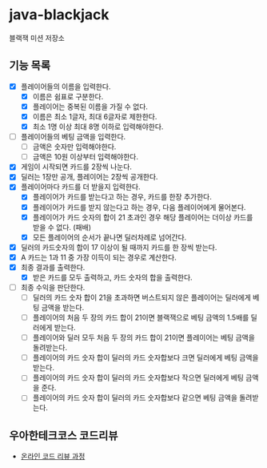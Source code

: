 # java-blackjack

블랙잭 미션 저장소

## 기능 목록
- [x]  플레이어들의 이름을 입력한다.
    - [x]  이름은 쉼표로 구분한다.
    - [x]  플레이어는 중복된 이름을 가질 수 없다.
    - [x]  이름은 최소 1글자, 최대 6글자로 제한한다.
    - [x]  최소 1명 이상 최대 8명 이하로 입력해야한다.
- [ ]  플레이어들의 베팅 금액을 입력한다.
    - [ ]  금액은 숫자만 입력해야한다.
    - [ ]  금액은 10원 이상부터 입력해야한다.
- [x]  게임이 시작되면 카드를 2장씩 나눈다.
- [x]  딜러는 1장만 공개, 플레이어는 2장씩 공개한다.
- [x]  플레이어마다 카드를 더 받을지 입력한다.
    - [x]  플레이어가 카드를 받는다고 하는 경우, 카드를 한장 추가한다.
    - [x]  플레이어가 카드를 받지 않는다고 하는 경우, 다음 플레이어에게 물어본다.
    - [x]  플레이어가 카드 숫자의 합이 21 초과인 경우 해당 플레이어는 더이상 카드를 받을 수 없다. (패배)
    - [x]  모든 플레이어의 순서가 끝나면 딜러차례로 넘어간다.
- [x]  딜러의 카드숫자의 합이 17 이상이 될 때까지 카드를 한 장씩 받는다.
- [x]  A 카드는 1과 11 중 가장 이득이 되는 경우로 계산한다.
- [x]  최종 결과를 출력한다.
    - [x]  받은 카드를 모두 출력하고, 카드 숫자의 합을 출력한다.
- [ ]  최종 수익을 판단한다.
    - [ ]  딜러의 카드 숫자 합이 21을 초과하면 버스트되지 않은 플레이어는 딜러에게 베팅 금액을 받는다.
    - [ ]  플레이어의 처음 두 장의 카드 합이 21이면 블랙잭으로 베팅 금액의 1.5배를 딜러에게 받는다.
    - [ ]  플레이어와 딜러 모두 처음 두 장의 카드 합이 21이면 플레이어는 베팅 금액을 돌려받는다.
    - [ ]  플레이어의 카드 숫자 합이 딜러의 카드 숫자합보다 크면 딜러에게 베팅 금액을 받는다.
    - [ ]  플레이어의 카드 숫자 합이 딜러의 카드 숫자합보다 작으면 딜러에게 베팅 금액을 준다.
    - [ ]  플레이어의 카드 숫자 합이 딜러의 카드 숫자합보다 같으면 베팅 금액을 돌려받는다.

## 우아한테크코스 코드리뷰

- [온라인 코드 리뷰 과정](https://github.com/woowacourse/woowacourse-docs/blob/master/maincourse/README.md)

